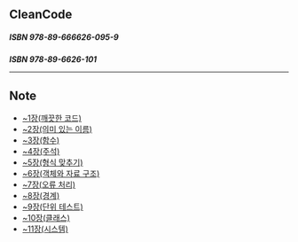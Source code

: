 ## CleanCode
<h5> ISBN 978-89-666626-095-9
<h5> ISBN 978-89-6626-101

----

## Note
- [~1장(깨끗한 코드)](./01_TIL.md)
- [~2장(의미 있는 이름)](./02_TIL.md)
- [~3장(함수)](./03_TIL.md)
- [~4장(주석)](./04_TIL.md)
- [~5장(형식 맞추기)](./05_TIL.md)
- [~6장(객체와 자료 구조)](./06_TIL.md)
- [~7장(오류 처리)](./07_TIL.md)
- [~8장(경계)](./08_TIL.md)
- [~9장(단위 테스트)](./09_TIL.md)
- [~10장(클래스)](./10_TIL.md)
- [~11장(시스템)](./11_TIL.md)
